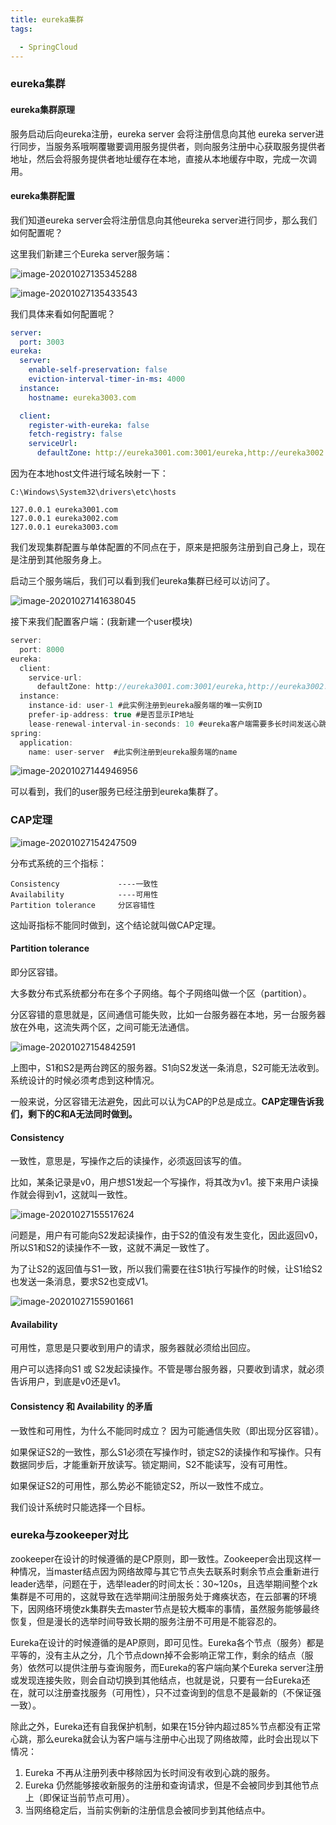 ```yaml
---
title: eureka集群
tags:

  - SpringCloud
---
```




### eureka集群

#### eureka集群原理

服务启动后向eureka注册，eureka server 会将注册信息向其他 eureka server进行同步，当服务系哦啊覆辙要调用服务提供者，则向服务注册中心获取服务提供者地址，然后会将服务提供者地址缓存在本地，直接从本地缓存中取，完成一次调用。

#### eureka集群配置

我们知道eureka server会将注册信息向其他eureka server进行同步，那么我们如何配置呢？

这里我们新建三个Eureka server服务端：

![image-20201027135345288](https://cdn.jsdelivr.net/gh/joelovealonge/noteimgs/image-20201027135345288.png)



![image-20201027135433543](https://cdn.jsdelivr.net/gh/joelovealonge/noteimgs/image-20201027135433543.png)

我们具体来看如何配置呢？

```yml
server:
  port: 3003
eureka:
  server:
    enable-self-preservation: false
    eviction-interval-timer-in-ms: 4000
  instance:
    hostname: eureka3003.com

  client:
    register-with-eureka: false
    fetch-registry: false
    serviceUrl:
      defaultZone: http://eureka3001.com:3001/eureka,http://eureka3002.com:3002/eureka

```

因为在本地host文件进行域名映射一下：

`‪C:\Windows\System32\drivers\etc\hosts`

```
127.0.0.1 eureka3001.com
127.0.0.1 eureka3002.com
127.0.0.1 eureka3003.com
```

我们发现集群配置与单体配置的不同点在于，原来是把服务注册到自己身上，现在是注册到其他服务身上。

启动三个服务端后，我们可以看到我们eureka集群已经可以访问了。

![image-20201027141638045](https://cdn.jsdelivr.net/gh/joelovealonge/noteimgs/image-20201027141638045.png)



接下来我们配置客户端：(我新建一个user模块)

```java
server:
  port: 8000
eureka:
  client:
    service-url:
      defaultZone: http://eureka3001.com:3001/eureka,http://eureka3002.com:3002/eureka,http://eureka3003.com:3003/eureka
  instance:
    instance-id: user-1 #此实例注册到eureka服务端的唯一实例ID
    prefer-ip-address: true #是否显示IP地址
    lease-renewal-interval-in-seconds: 10 #eureka客户端需要多长时间发送心跳给eureka服务器，表名它仍然活着，默认为30秒（与下面配置的单位都是秒）
spring:
  application:
    name: user-server  #此实例注册到eureka服务端的name
```

![image-20201027144946956](https://cdn.jsdelivr.net/gh/joelovealonge/noteimgs/image-20201027144946956.png)

可以看到，我们的user服务已经注册到eureka集群了。



### CAP定理

![image-20201027154247509](https://cdn.jsdelivr.net/gh/joelovealonge/noteimgs/image-20201027154247509.png)

分布式系统的三个指标：

```
Consistency				----一致性
Availability			----可用性
Partition tolerance		分区容错性
```

这灿哥指标不能同时做到，这个结论就叫做CAP定理。

#### Partition tolerance

即分区容错。

大多数分布式系统都分布在多个子网络。每个子网络叫做一个区（partition）。

分区容错的意思就是，区间通信可能失败，比如一台服务器在本地，另一台服务器放在外电，这流失两个区，之间可能无法通信。

![image-20201027154842591](https://cdn.jsdelivr.net/gh/joelovealonge/noteimgs/image-20201027154842591.png)

上图中，S1和S2是两台跨区的服务器。S1向S2发送一条消息，S2可能无法收到。系统设计的时候必须考虑到这种情况。

一般来说，分区容错无法避免，因此可以认为CAP的P总是成立。**CAP定理告诉我们，剩下的C和A无法同时做到。**



#### Consistency

一致性，意思是，写操作之后的读操作，必须返回该写的值。

比如，某条记录是v0，用户想S1发起一个写操作，将其改为v1。接下来用户读操作就会得到v1，这就叫一致性。

![image-20201027155517624](https://cdn.jsdelivr.net/gh/joelovealonge/noteimgs/image-20201027155517624.png)

问题是，用户有可能向S2发起读操作，由于S2的值没有发生变化，因此返回v0，所以S1和S2的读操作不一致，这就不满足一致性了。



为了让S2的返回值与S1一致，所以我们需要在往S1执行写操作的时候，让S1给S2也发送一条消息，要求S2也变成V1。

![image-20201027155901661](https://cdn.jsdelivr.net/gh/joelovealonge/noteimgs/image-20201027155901661.png)



#### Availability

可用性，意思是只要收到用户的请求，服务器就必须给出回应。

用户可以选择向S1 或 S2发起读操作。不管是哪台服务器，只要收到请求，就必须告诉用户，到底是v0还是v1。



#### Consistency 和 Availability 的矛盾

一致性和可用性，为什么不能同时成立？ 因为可能通信失败（即出现分区容错）。

如果保证S2的一致性，那么S1必须在写操作时，锁定S2的读操作和写操作。只有数据同步后，才能重新开放读写。锁定期间，S2不能读写，没有可用性。

如果保证S2的可用性，那么势必不能锁定S2，所以一致性不成立。

我们设计系统时只能选择一个目标。



### eureka与zookeeper对比

zookeeper在设计的时候遵循的是CP原则，即一致性。Zookeeper会出现这样一种情况，当master结点因为网络故障与其它节点失去联系时剩余节点会重新进行leader选举，问题在于，选举leader的时间太长：30~120s，且选举期间整个zk集群是不可用的，这就导致在选举期间注册服务处于瘫痪状态，在云部署的环境下，因网络环境使zk集群失去master节点是较大概率的事情，虽然服务能够最终恢复，但是漫长的选举时间导致长期的服务注册不可用是不能容忍的。



Eureka在设计的时候遵循的是AP原则，即可见性。Eureka各个节点（服务）都是平等的，没有主从之分，几个节点down掉不会影响正常工作，剩余的结点（服务）依然可以提供注册与查询服务，而Eureka的客户端向某个Eureka server注册或发现连接失败，则会自动切换到其他结点，也就是说，只要有一台Eureka还在，就可以注册查找服务（可用性），只不过查询到的信息不是最新的（不保证强一致）。

除此之外，Eureka还有自我保护机制，如果在15分钟内超过85%节点都没有正常心跳，那么eureka就会认为客户端与注册中心出现了网络故障，此时会出现以下情况：

1. Eureka 不再从注册列表中移除因为长时间没有收到心跳的服务。
2. Eureka 仍然能够接收新服务的注册和查询请求，但是不会被同步到其他节点上（即保证当前节点可用）。
3. 当网络稳定后，当前实例新的注册信息会被同步到其他结点中。



